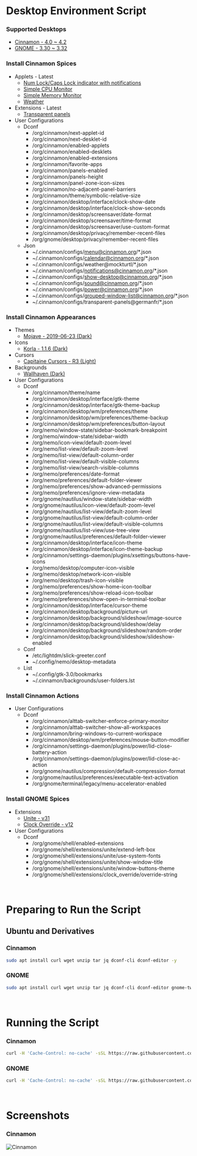 # Desktop Environment Script

### Supported Desktops
* [Cinnamon - 4.0 ~ 4.2](https://github.com/linuxmint/cinnamon)
* [GNOME - 3.30 ~ 3.32](https://www.gnome.org/)

### Install Cinnamon Spices
* Applets - Latest
  * [Num Lock/Caps Lock indicator with notifications](https://cinnamon-spices.linuxmint.com/applets/view/83)
  * [Simple CPU Monitor](https://cinnamon-spices.linuxmint.com/applets/view/8)
  * [Simple Memory Monitor](https://cinnamon-spices.linuxmint.com/applets/view/34)
  * [Weather](https://cinnamon-spices.linuxmint.com/applets/view/17)
* Extensions - Latest
  * [Transparent panels](https://cinnamon-spices.linuxmint.com/extensions/view/42)
* User Configurations
  * Dconf
    * /org/cinnamon/next-applet-id
    * /org/cinnamon/next-desklet-id
    * /org/cinnamon/enabled-applets
    * /org/cinnamon/enabled-desklets
    * /org/cinnamon/enabled-extensions
    * /org/cinnamon/favorite-apps
    * /org/cinnamon/panels-enabled
    * /org/cinnamon/panels-height
    * /org/cinnamon/panel-zone-icon-sizes
    * /org/cinnamon/no-adjacent-panel-barriers
    * /org/cinnamon/theme/symbolic-relative-size
    * /org/cinnamon/desktop/interface/clock-show-date
    * /org/cinnamon/desktop/interface/clock-show-seconds
    * /org/cinnamon/desktop/screensaver/date-format
    * /org/cinnamon/desktop/screensaver/time-format
    * /org/cinnamon/desktop/screensaver/use-custom-format
    * /org/cinnamon/desktop/privacy/remember-recent-files
    * /org/gnome/desktop/privacy/remember-recent-files
  * Json
    * ~/.cinnamon/configs/menu@cinnamon.org/*.json
    * ~/.cinnamon/configs/calendar@cinnamon.org/*.json
    * ~/.cinnamon/configs/weather@mockturtl/*.json
    * ~/.cinnamon/configs/notifications@cinnamon.org/*.json
    * ~/.cinnamon/configs/show-desktop@cinnamon.org/*.json
    * ~/.cinnamon/configs/sound@cinnamon.org/*.json
    * ~/.cinnamon/configs/power@cinnamon.org/*.json
    * ~/.cinnamon/configs/grouped-window-list@cinnamon.org/*.json
    * ~/.cinnamon/configs/transparent-panels@germanfr/*.json

### Install Cinnamon Appearances
* Themes
  * [Mojave - 2019-06-23 (Dark)](https://github.com/daniloancilotto/mojave-gtk-theme)
* Icons
  * [Korla - 1.1.6 (Dark)](https://github.com/bikass/korla)
* Cursors
  * [Capitaine Cursors - R3 (Light)](https://github.com/keeferrourke/capitaine-cursors)
* Backgrounds
  * [Wallhaven (Dark)](https://wallhaven.cc/)
* User Configurations
  * Dconf
    * /org/cinnamon/theme/name
    * /org/cinnamon/desktop/interface/gtk-theme
    * /org/cinnamon/desktop/interface/gtk-theme-backup
    * /org/cinnamon/desktop/wm/preferences/theme
    * /org/cinnamon/desktop/wm/preferences/theme-backup
    * /org/cinnamon/desktop/wm/preferences/button-layout
    * /org/nemo/window-state/sidebar-bookmark-breakpoint
    * /org/nemo/window-state/sidebar-width
    * /org/nemo/icon-view/default-zoom-level
    * /org/nemo/list-view/default-zoom-level
    * /org/nemo/list-view/default-column-order
    * /org/nemo/list-view/default-visible-columns
    * /org/nemo/list-view/search-visible-columns
    * /org/nemo/preferences/date-format
    * /org/nemo/preferences/default-folder-viewer
    * /org/nemo/preferences/show-advanced-permissions
    * /org/nemo/preferences/ignore-view-metadata
    * /org/gnome/nautilus/window-state/sidebar-width
    * /org/gnome/nautilus/icon-view/default-zoom-level
    * /org/gnome/nautilus/list-view/default-zoom-level
    * /org/gnome/nautilus/list-view/default-column-order
    * /org/gnome/nautilus/list-view/default-visible-columns
    * /org/gnome/nautilus/list-view/use-tree-view
    * /org/gnome/nautilus/preferences/default-folder-viewer
    * /org/cinnamon/desktop/interface/icon-theme
    * /org/cinnamon/desktop/interface/icon-theme-backup
    * /org/cinnamon/settings-daemon/plugins/xsettings/buttons-have-icons
    * /org/nemo/desktop/computer-icon-visible
    * /org/nemo/desktop/network-icon-visible
    * /org/nemo/desktop/trash-icon-visible
    * /org/nemo/preferences/show-home-icon-toolbar
    * /org/nemo/preferences/show-reload-icon-toolbar
    * /org/nemo/preferences/show-open-in-terminal-toolbar
    * /org/cinnamon/desktop/interface/cursor-theme
    * /org/cinnamon/desktop/background/picture-uri
    * /org/cinnamon/desktop/background/slideshow/image-source
    * /org/cinnamon/desktop/background/slideshow/delay
    * /org/cinnamon/desktop/background/slideshow/random-order
    * /org/cinnamon/desktop/background/slideshow/slideshow-enabled
  * Conf
    * /etc/lightdm/slick-greeter.conf
    * ~/.config/nemo/desktop-metadata
  * List
    * ~/.config/gtk-3.0/bookmarks
    * ~/.cinnamon/backgrounds/user-folders.lst

### Install Cinnamon Actions
* User Configurations
  * Dconf
    * /org/cinnamon/alttab-switcher-enforce-primary-monitor
    * /org/cinnamon/alttab-switcher-show-all-workspaces
    * /org/cinnamon/bring-windows-to-current-workspace
    * /org/cinnamon/desktop/wm/preferences/mouse-button-modifier
    * /org/cinnamon/settings-daemon/plugins/power/lid-close-battery-action
    * /org/cinnamon/settings-daemon/plugins/power/lid-close-ac-action
    * /org/gnome/nautilus/compression/default-compression-format
    * /org/gnome/nautilus/preferences/executable-text-activation
    * /org/gnome/terminal/legacy/menu-accelerator-enabled

### Install GNOME Spices
* Extensions
  * [Unite - v31](https://extensions.gnome.org/extension/1287/unite/)
  * [Clock Override - v12](https://extensions.gnome.org/extension/1206/clock-override/)
* User Configurations
  * Dconf
    * /org/gnome/shell/enabled-extensions
    * /org/gnome/shell/extensions/unite/extend-left-box
    * /org/gnome/shell/extensions/unite/use-system-fonts
    * /org/gnome/shell/extensions/unite/show-window-title
    * /org/gnome/shell/extensions/unite/window-buttons-theme
    * /org/gnome/shell/extensions/clock_override/override-string

<br/>

# Preparing to Run the Script

## Ubuntu and Derivatives

### Cinnamon
```bash
sudo apt install curl wget unzip tar jq dconf-cli dconf-editor -y
```

### GNOME
```bash
sudo apt install curl wget unzip tar jq dconf-cli dconf-editor gnome-tweaks -y
```

<br/>

# Running the Script

### Cinnamon
```bash
curl -H 'Cache-Control: no-cache' -sSL https://raw.githubusercontent.com/daniloancilotto/desktop-environment-script/master/cinnamon.sh | bash
```

### GNOME
```bash
curl -H 'Cache-Control: no-cache' -sSL https://raw.githubusercontent.com/daniloancilotto/desktop-environment-script/master/gnome.sh | bash
```

<br/>

# Screenshots

### Cinnamon
![Cinnamon](https://user-images.githubusercontent.com/29760411/61247926-6d8d0680-a728-11e9-9026-ba6b457aae82.png)